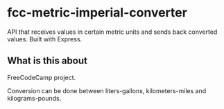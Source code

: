 # fcc-metric-imperial-converter
API that receives values in certain metric units and sends back converted values. Built with Express.
## What is this about
FreeCodeCamp project.

Conversion can be done between liters-gallons, kilometers-miles and kilograms-pounds.